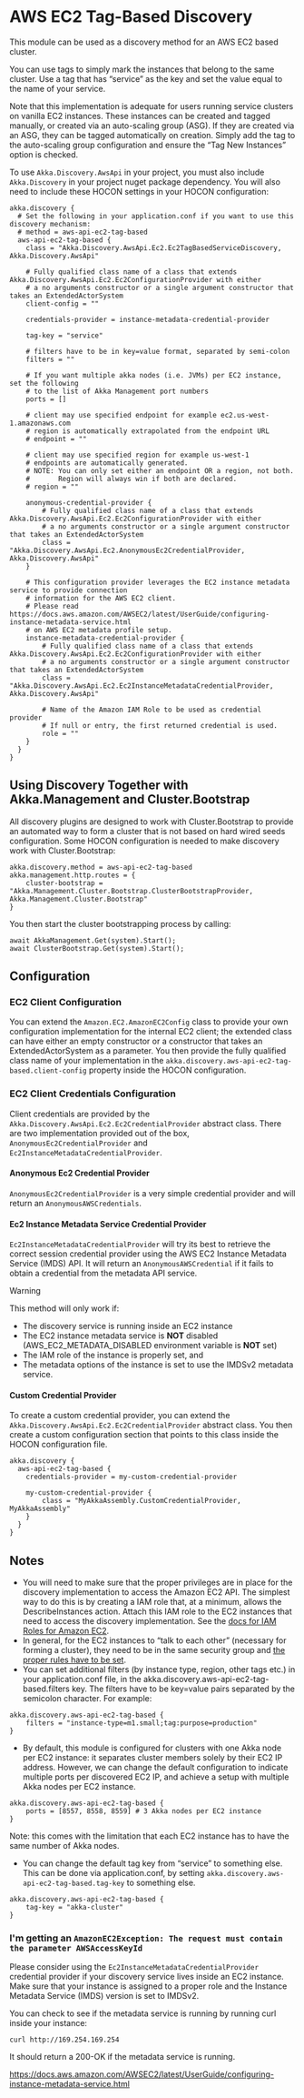 # AWS EC2 Tag-Based Discovery
This module can be used as a discovery method for an AWS EC2 based cluster.

You can use tags to simply mark the instances that belong to the same cluster. 
Use a tag that has “service” as the key and set the value equal to the name of your service.

Note that this implementation is adequate for users running service clusters on vanilla EC2 instances. 
These instances can be created and tagged manually, or created via an auto-scaling group (ASG). 
If they are created via an ASG, they can be tagged automatically on creation. 
Simply add the tag to the auto-scaling group configuration and ensure the “Tag New Instances” option is checked.

To use `Akka.Discovery.AwsApi` in your project, you must also include `Akka.Discovery` in your project nuget package dependency.
You will also need to include these HOCON settings in your HOCON configuration:
```
akka.discovery {
  # Set the following in your application.conf if you want to use this discovery mechanism:
  # method = aws-api-ec2-tag-based
  aws-api-ec2-tag-based {
    class = "Akka.Discovery.AwsApi.Ec2.Ec2TagBasedServiceDiscovery, Akka.Discovery.AwsApi"

    # Fully qualified class name of a class that extends Akka.Discovery.AwsApi.Ec2.Ec2ConfigurationProvider with either 
    # a no arguments constructor or a single argument constructor that takes an ExtendedActorSystem
    client-config = ""
    
    credentials-provider = instance-metadata-credential-provider

    tag-key = "service"

    # filters have to be in key=value format, separated by semi-colon
    filters = ""

    # If you want multiple akka nodes (i.e. JVMs) per EC2 instance, set the following
    # to the list of Akka Management port numbers
    ports = []

    # client may use specified endpoint for example ec2.us-west-1.amazonaws.com
    # region is automatically extrapolated from the endpoint URL
    # endpoint = ""
    
    # client may use specified region for example us-west-1
    # endpoints are automatically generated.
    # NOTE: You can only set either an endpoint OR a region, not both.
    #       Region will always win if both are declared.
    # region = ""
    
    anonymous-credential-provider {
        # Fully qualified class name of a class that extends Akka.Discovery.AwsApi.Ec2.Ec2ConfigurationProvider with either 
        # a no arguments constructor or a single argument constructor that takes an ExtendedActorSystem
        class = "Akka.Discovery.AwsApi.Ec2.AnonymousEc2CredentialProvider, Akka.Discovery.AwsApi"    
    }
    
    # This configuration provider leverages the EC2 instance metadata service to provide connection
    # information for the AWS EC2 client.
    # Please read https://docs.aws.amazon.com/AWSEC2/latest/UserGuide/configuring-instance-metadata-service.html
    # on AWS EC2 metadata profile setup.
    instance-metadata-credential-provider {
        # Fully qualified class name of a class that extends Akka.Discovery.AwsApi.Ec2.Ec2ConfigurationProvider with either 
        # a no arguments constructor or a single argument constructor that takes an ExtendedActorSystem
        class = "Akka.Discovery.AwsApi.Ec2.Ec2InstanceMetadataCredentialProvider, Akka.Discovery.AwsApi"
        
        # Name of the Amazon IAM Role to be used as credential provider
        # If null or entry, the first returned credential is used.
        role = ""
    }    
  }
}
```

## Using Discovery Together with Akka.Management and Cluster.Bootstrap
All discovery plugins are designed to work with Cluster.Bootstrap to provide an automated way to form a cluster that is not based
on hard wired seeds configuration. Some HOCON configuration is needed to make discovery work with Cluster.Bootstrap:

```
akka.discovery.method = aws-api-ec2-tag-based
akka.management.http.routes = {
    cluster-bootstrap = "Akka.Management.Cluster.Bootstrap.ClusterBootstrapProvider, Akka.Management.Cluster.Bootstrap"
}
```

You then start the cluster bootstrapping process by calling:
```
await AkkaManagement.Get(system).Start();
await ClusterBootstrap.Get(system).Start();
```

## Configuration
### EC2 Client Configuration
You can extend the `Amazon.EC2.AmazonEC2Config` class to provide your own configuration
implementation for the internal EC2 client; the extended class can have either an empty
constructor or a constructor that takes an ExtendedActorSystem as a parameter. 
You then provide the fully qualified class name of your implementation in the 
`akka.discovery.aws-api-ec2-tag-based.client-config` property inside the HOCON configuration.

### EC2 Client Credentials Configuration
Client credentials are provided by the `Akka.Discovery.AwsApi.Ec2.Ec2CredentialProvider` abstract
class. There are two implementation provided out of the box, `AnonymousEc2CredentialProvider` and
`Ec2InstanceMetadataCredentialProvider`.

#### Anonymous Ec2 Credential Provider
`AnonymousEc2CredentialProvider` is a very simple credential provider and will return
an `AnonymousAWSCredentials`.

#### Ec2 Instance Metadata Service Credential Provider
`Ec2InstanceMetadataCredentialProvider` will try its best to retrieve the correct session
credential provider using the AWS EC2 Instance Metadata Service (IMDS) API. It will return an `AnonymousAWSCredential`
if it fails to obtain a credential from the metadata API service.

> [!WARNING]
> This method will only work if: 
> - The discovery service is running inside an EC2 instance 
> - The EC2 instance metadata service is __NOT__ disabled (AWS_EC2_METADATA_DISABLED environment variable is __NOT__ set)
> - The IAM role of the instance is properly set, and
> - The metadata options of the instance is set to use the IMDSv2 metadata service.

#### Custom Credential Provider
To create a custom credential provider, you can extend the `Akka.Discovery.AwsApi.Ec2.Ec2CredentialProvider`
abstract class. You then create a custom configuration section that points to this class inside the HOCON
configuration file.

```
akka.discovery {
  aws-api-ec2-tag-based {
    credentials-provider = my-custom-credential-provider
    
    my-custom-credential-provider {
        class = "MyAkkaAssembly.CustomCredentialProvider, MyAkkaAssembly"    
    }
  }
}

```

## Notes
- You will need to make sure that the proper privileges are in place for the discovery implementation to access the Amazon EC2 API. The simplest way to do this is by creating a IAM role that, at a minimum, allows the DescribeInstances action. Attach this IAM role to the EC2 instances that need to access the discovery implementation. See the [docs for IAM Roles for Amazon EC2](https://docs.aws.amazon.com/AWSEC2/latest/UserGuide/iam-roles-for-amazon-ec2.html).
- In general, for the EC2 instances to “talk to each other” (necessary for forming a cluster), they need to be in the same security group and [the proper rules have to be set](https://docs.aws.amazon.com/AWSEC2/latest/UserGuide/security-group-rules-reference.html#sg-rules-other-instances).
- You can set additional filters (by instance type, region, other tags etc.) in your application.conf file, in the akka.discovery.aws-api-ec2-tag-based.filters key. The filters have to be key=value pairs separated by the semicolon character. For example:
```
akka.discovery.aws-api-ec2-tag-based {
    filters = "instance-type=m1.small;tag:purpose=production"
}
```
- By default, this module is configured for clusters with one Akka node per EC2 instance: it separates cluster members solely by their EC2 IP address. However, we can change the default configuration to indicate multiple ports per discovered EC2 IP, and achieve a setup with multiple Akka nodes per EC2 instance.
```
akka.discovery.aws-api-ec2-tag-based {
    ports = [8557, 8558, 8559] # 3 Akka nodes per EC2 instance
}
```
  Note: this comes with the limitation that each EC2 instance has to have the same number of Akka nodes.
- You can change the default tag key from “service” to something else. This can be done via application.conf, by setting `akka.discovery.aws-api-ec2-tag-based.tag-key` to something else.
```
akka.discovery.aws-api-ec2-tag-based {
    tag-key = "akka-cluster"
}
```

### I'm getting an `AmazonEC2Exception: The request must contain the parameter AWSAccessKeyId`
Please consider using the `Ec2InstanceMetadataCredentialProvider` credential provider if your discovery
service lives inside an EC2 instance. Make sure that your instance is assigned to a proper role and
the Instance Metadata Service (IMDS) version is set to IMDSv2.

You can check to see if the metadata service is running by running curl inside your instance:
```
curl http://169.254.169.254
```
It should return a 200-OK if the metadata service is running.

https://docs.aws.amazon.com/AWSEC2/latest/UserGuide/configuring-instance-metadata-service.html
